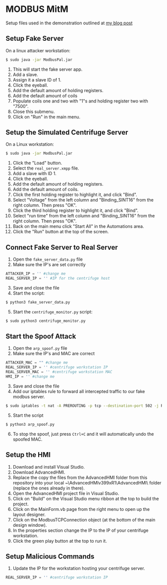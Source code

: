 # MODBUS MitM

Setup files used in the demonstration outlined at [my blog post](https://blog.is1d0re.com/blog/modbus-mitm)



## Setup Fake Server

On a linux attacker workstation:

``` bash
$ sudo java -jar ModbusPal.jar
```
1. This will start the fake server app. 
2. Add a slave. 
3. Assign it a slave ID of 1. 
4. Click the eyeball.
5. Add the default amount of holding registers.
6. Add the default amount of coils
7. Populate coils one and two with "1"s and holding register two with "7500".
8. Close this submenu.
9. Click on "Run" in the main menu.

## Setup the Simulated Centrifuge Server

On a Linux workstation:

``` bash
$ sudo java -jar ModbusPal.jar
```
1. Click the "Load" button.
2. Select the `real_server.xmpp` file.
3. Add a slave with ID 1.
4. Click the eyeball.
5. Add the default amount of holding registers.
6. Add the default amount of coils.
7. Click the first holding register to highlight it, and click "Bind".
8. Select "Voltage" from the left column and "Binding_SINT16" from the right column. Then press "OK".
9. Click the third holding register to highlight it, and click "Bind".
10. Select "run time" from the left column and "Binding_SINT16" from the right column. Then press "OK".
11. Back on the main menu click "Start All" in the Automations area.
12. Click the "Run" button at the top of the screen.


## Connect Fake Server to Real Server
1. Open the `fake_server_data.py` file
2. Make sure the IP's are set correctly

``` python
ATTACKER_IP = '' #change me
REAL_SERVER_IP = '' #IP for the centrifuge host
```

3. Save and close the file
4. Start the script: 

``` bash
$ python3 fake_server_data.py
```

5. Start the `centrifuge_monitor.py` script:

```bash
$ sudo python3 centrifuge_monitor.py
```

## Start the Spoof Attack
1. Open the `arp_spoof.py` file
2. Make sure the IP's and MAC are correct
``` python
ATTACKER_MAC = "" #change me
REAL_SERVER_IP = '' #centrifuge workstation IP
REAL_SERVER_MAC = '' #centrifuge workstation MAC
HMI_IP = '' #change me
```
3. Save and close the file
4. Add our iptables rule to forward all intercepted traffic to our fake modbus server.
``` bash
$ sudo iptables -t nat -A PREROUTING -p tcp --destination-port 502 -j REDIRECT --to-port 502
```
5. Start the script
``` bash
$ python3 arp_spoof.py
```
6. To stop the spoof, just press `Ctrl+C` and it will automatically undo the spoofed MAC.

## Setup the HMI
1. Download and install Visual Studio.
2. Download AdvancedHMI.
3. Replace the copy the files from the AdvancedHMI folder from this repository into your local ~\AdvancedHMIv399xR1\AdvancedHMI\ folder (replace the ones already in there).
4. Open the AdvancedHMI project file in Visual Studio.
5. Click on "Build" on the Visual Studio menu ribbon at the top to build the project.
6. Click on the MainForm.vb page from the right menu to open up the layout designer.
7. Click on the ModbusTCPConnection object (at the bottom of the main design window).
8. In the properties section change the IP to the IP of your centrifuge workstation. 
9. Click the green play button at the top to run it. 

## Setup Malicious Commands
1. Update the IP for the workstation hosting your centrifuge server.
``` python
REAL_SERVER_IP = '' #centrifuge workstation IP
```
